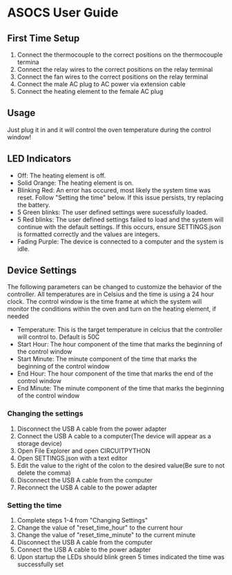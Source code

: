 # ASOCS User Guide
## First Time Setup
1. Connect the thermocouple to the correct positions on the thermocouple termina
2. Connect the relay wires to the correct positions on the relay terminal
3. Connect the fan wires to the correct positions on the relay terminal
4. Connect the male AC plug to AC power via extension cable
5. Connect the heating element to the female AC plug
## Usage
Just plug it in and it will control the oven temperature during the control window!
## LED Indicators
- Off: The heating element is off.
- Solid Orange: The heating element is on.
- Blinking Red: An error has occured, most likely the system time was reset. Follow "Setting the time" below. If this issue persists, try replacing the battery.
- 5 Green blinks: The user defined settings were sucessfully loaded.
- 5 Red blinks: The user defined settings failed to load and the system will continue with the default settings. If this occurs, ensure SETTINGS.json is formatted correctly and the values are integers.
- Fading Purple: The device is connected to a computer and the system is idle.
## Device Settings
The following parameters can be changed to customize the behavior of the controller. All temperatures are in Celsius and the time is using a 24 hour clock. The control window is the time frame at which the system will monitor the conditions within the oven and turn on the heating element, if needed
- Temperature: This is the target temperature in celcius that the controller will control to. Default is 50C
- Start Hour: The hour component of the time that marks the beginning of the control window
- Start Minute: The minute component of the time that marks the beginning of the control window
- End Hour: The hour component of the time that marks the end of the control window
- End Minute: The minute component of the time that marks the beginning of the control window
### Changing the settings
1. Disconnect the USB A cable from the power adapter
2. Connect the USB A cable to a computer(The device will appear as a storage device)
3. Open File Explorer and open CIRCUITPYTHON
4. Open SETTINGS.json with a text editor
5. Edit the value to the right of the colon to the desired value(Be sure to not delete the comma)
6. Disconnect the USB A cable from the computer
7. Reconnect the USB A cable to the power adapter

### Setting the time
1. Complete steps 1-4 from "Changing Settings"
2. Change the value of "reset_time_hour" to the current hour
3. Change the value of "reset_time_minute" to the current minute
4. Disconnect the USB A cable from the computer
5. Connect the USB A cable to the power adapter
6. Upon startup the LEDs should blink green 5 times indicated the time was successfully set

